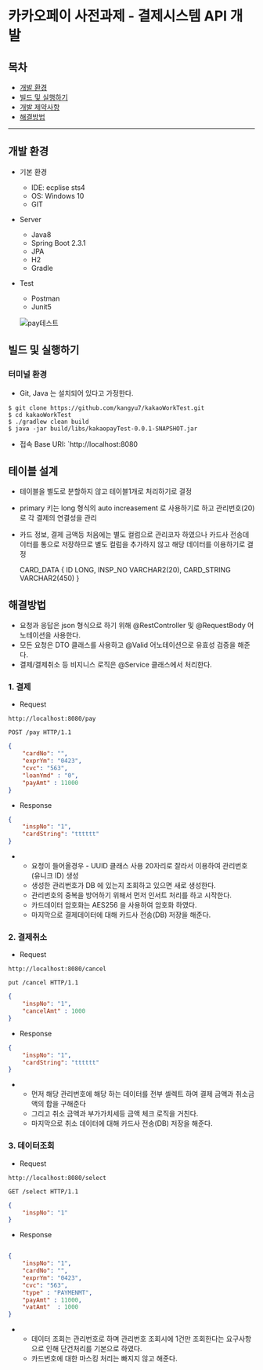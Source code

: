# 카카오페이 사전과제 - 결제시스템 API 개발
## 목차
- [개발 환경](#개발-환경)
- [빌드 및 실행하기](#빌드-및-실행하기)
- [개발 제약사항](#개발-제약사항)
- [해결방법](#해결방법)

---

## 개발 환경
- 기본 환경
    - IDE: ecplise sts4
    - OS: Windows 10
    - GIT
- Server
    - Java8
    - Spring Boot 2.3.1
    - JPA
    - H2
    - Gradle
- Test
    - Postman
    - Junit5
    
    ![pay테스트](https://user-images.githubusercontent.com/5583680/87118803-46273600-c2b7-11ea-8b40-41e84653e351.png)


## 빌드 및 실행하기
### 터미널 환경
- Git, Java 는 설치되어 있다고 가정한다.

```
$ git clone https://github.com/kangyu7/kakaoWorkTest.git
$ cd kakaoWorkTest
$ ./gradlew clean build
$ java -jar build/libs/kakaopayTest-0.0.1-SNAPSHOT.jar
```

- 접속 Base URI: `http://localhost:8080

## 테이블 설계
- 테이블을 별도로 분할하지 않고 테이블1개로 처리하기로 결정
- primary 키는 long 형식의 auto increasement 로 사용하기로 하고 관리번호(20)로 각 결제의 연결성을 관리
- 카드 정보, 결제 금액등 처음에는 별도 컬럼으로 관리코자 하였으나 카드사 전송데이터를 통으로 저장하므로 별도 컬럼을 추가하지 않고
  해당 데이터를 이용하기로 결정
  
  CARD_DATA {
    ID LONG,
    INSP_NO VARCHAR2(20),
    CARD_STRING VARCHAR2(450)
  }



## 해결방법

- 요청과 응답은 json 형식으로 하기 위해 @RestController 및 @RequestBody 어노테이션을 사용한다.
- 모든 요청은 DTO 클래스를 사용하고 @Valid 어노테이션으로 유효성 검증을 해준다. 
- 결제/결제취소 등 비지니스 로직은 @Service 클래스에서 처리한다. 

### 1. 결제
- Request

```
http://localhost:8080/pay
```

```
POST /pay HTTP/1.1
```
```json
{
    "cardNo": "",
    "exprYm": "0423",
    "cvc": "563",
    "loanYmd" : "0",
    "payAmt" : 11000
}
```

- Response

```json
{
    "inspNo": "1",
    "cardString": "tttttt"
}
```

- 
  - 요청이 들어올경우 - UUID 클래스 사용 20자리로 잘라서 이용하여 관리번호(유니크 ID)  생성 
  - 생성한 관리번호가 DB 에 있는지 조회하고 있으면 새로 생성한다. 
  - 관리번호의 중복을 방어하기 위해서 먼저 인서트 처리를 하고 시작한다. 
  - 카드데이터 암호화는 AES256 을 사용하여 암호화 하였다. 
  - 마지막으로 결제데이터에 대해 카드사 전송(DB) 저장을 해준다.

### 2. 결제취소
- Request

```
http://localhost:8080/cancel
```

```
put /cancel HTTP/1.1
```
```json
{
    "inspNo": "1",
    "cancelAmt" : 1000
}
```

- Response

```json
{
    "inspNo": "1",
    "cardString": "tttttt"
}
```


- 
  - 먼저 해당 관리번호에 해당 하는 데이터를 전부 셀렉트 하여 결제 금액과 취소금액의 합을 구해준다
  - 그리고 취소 금액과 부가가치세등 금액 체크 로직을 거친다. 
  - 마지막으로 취소 데이터에 대해 카드사 전송(DB) 저장을 해준다.

### 3. 데이터조회
- Request

```
http://localhost:8080/select
```

```
GET /select HTTP/1.1
```

```json
{
    "inspNo": "1"
}
```


- Response

```json

{
    "inspNo": "1",
    "cardNo": "",
    "exprYm": "0423",
    "cvc": "563",
    "type" : "PAYMENMT",
    "payAmt" : 11000,
    "vatAmt"  : 1000  
}

```

- 
   - 데이터 조회는 관리번호로 하며 관리번호 조회시에 1건만 조회한다는 요구사항으로 인해 단건처리를 기본으로 하였다.
   - 카드번호에 대한 마스킹 처리는 빠지지 않고 해준다.
